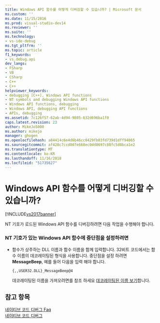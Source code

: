 ```yaml
---
title: Windows API 함수를 어떻게 디버깅할 수 있습니까? | Microsoft 문서
ms.custom: ''
ms.date: 11/15/2016
ms.prod: visual-studio-dev14
ms.reviewer: ''
ms.suite: ''
ms.technology:
- vs-ide-debug
ms.tgt_pltfrm: ''
ms.topic: article
f1_keywords:
- vs.debug.api
dev_langs:
- FSharp
- VB
- CSharp
- C++
- C++
helpviewer_keywords:
- debugging [C++], Windows API functions
- NT symbols and debugging Windows API functions
- Windows API functions, debugging
- Windows API, debugging API functions
- APIs, debugging
ms.assetid: 7c126f57-62ab-4d94-9805-632d696ba1f0
caps.latest.revision: 23
author: MikeJo5000
ms.author: mikejo
manager: ghogen
ms.openlocfilehash: a84414c6e4d6b46cc0429fb03fd739d1dff94065
ms.sourcegitcommit: af428c7ccd007e668ec0dd8697c88fc5d8bca1e2
ms.translationtype: MT
ms.contentlocale: ko-KR
ms.lasthandoff: 11/16/2018
ms.locfileid: "51735627"
---
```

# <a name="how-can-i-debug-windows-api-functions"></a>Windows API 함수를 어떻게 디버깅할 수 있습니까?
[!INCLUDE[vs2017banner](../includes/vs2017banner.md)]

NT 기호가 로드된 Windows API 함수를 디버깅하려면 다음 작업을 수행해야 합니다.  
  
### <a name="to-set-a-breakpoint-on-a-windows-api-function-with-nt-symbols-loaded"></a>NT 기호가 있는 Windows API 함수에 중단점을 설정하려면  
  
-   함수가 상주하는 DLL 이름과 함수 이름을 함께 입력합니다. 32비트 코드에서는 함수 이름의 데코레이팅된 형식을 사용합니다. 중단점을 설정 하려면 **MessageBeep**, 예를 들어 다음을 입력 해야 합니다.  
  
    ```  
    {,,USER32.DLL}_MessageBeep@4  
    ```  
  
     데코레이팅된 이름을 가져오려면를 참조 하세요 [데코레이팅된 이름 보기](http://msdn.microsoft.com/en-us/f79e2717-a4db-4d12-a689-69830cce2be0)합니다.  
  
## <a name="see-also"></a>참고 항목  
 [네이티브 코드 디버그 Faq](../debugger/debugging-native-code-faqs.md)   
 [네이티브 코드 디버그](../debugger/debugging-native-code.md)



